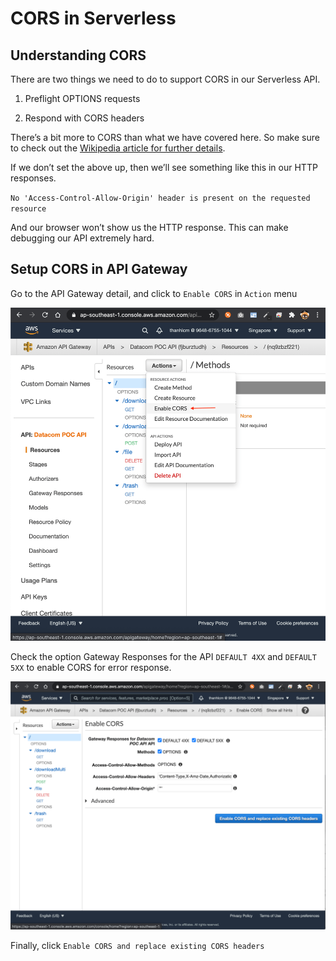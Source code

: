 # CORS in Serverless

## Understanding CORS

There are two things we need to do to support CORS in our Serverless API.

1. Preflight OPTIONS requests

2. Respond with CORS headers

There’s a bit more to CORS than what we have covered here. So make sure to check out the [Wikipedia article for further details](https://en.wikipedia.org/wiki/Cross-origin_resource_sharing).

If we don’t set the above up, then we’ll see something like this in our HTTP responses.

`No 'Access-Control-Allow-Origin' header is present on the requested resource`

And our browser won’t show us the HTTP response. This can make debugging our API extremely hard.

## Setup CORS in API Gateway

Go to the API Gateway detail, and click to `Enable CORS` in `Action` menu

![Alt text](images/cors1.png?raw=true)

Check the option Gateway Responses for the API `DEFAULT 4XX` and `DEFAULT 5XX` to enable CORS for error response.

![Alt text](images/cors2.png?raw=true)

Finally, click `Enable CORS and replace existing CORS headers`